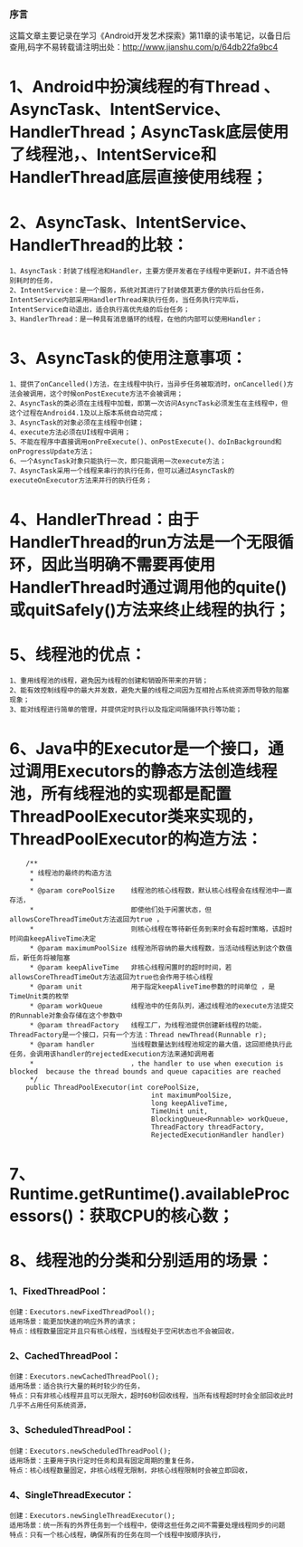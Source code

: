 ### 序言
这篇文章主要记录在学习《Android开发艺术探索》第11章的读书笔记，以备日后查用,码字不易转载请注明出处：http://www.jianshu.com/p/64db22fa9bc4

# 1、Android中扮演线程的有Thread 、AsyncTask、IntentService、HandlerThread；AsyncTask底层使用了线程池，、IntentService和HandlerThread底层直接使用线程；

# 2、AsyncTask、IntentService、HandlerThread的比较：
```
1、AsyncTask：封装了线程池和Handler，主要方便开发者在子线程中更新UI，并不适合特别耗时的任务，
2、IntentService：是一个服务，系统对其进行了封装使其更方便的执行后台任务，IntentService内部采用HandlerThread来执行任务，当任务执行完毕后，IntentService自动退出，适合执行高优先级的后台任务；
3、HandlerThread：是一种具有消息循环的线程，在他的内部可以使用Handler；
```

# 3、AsyncTask的使用注意事项：
```
1、提供了onCancelled()方法，在主线程中执行，当异步任务被取消时，onCancelled()方法会被调用，这个时候onPostExecute方法不会被调用；
2、AsyncTask的类必须在主线程中加载，即第一次访问AsyncTask必须发生在主线程中，但这个过程在Android4.1及以上版本系统自动完成；
3、AsyncTask的对象必须在主线程中创建；
4、execute方法必须在UI线程中调用；
5、不能在程序中直接调用onPreExecute()、onPostExecute()、doInBackground和onProgressUpdate方法；
6、一个AsyncTask对象只能执行一次，即只能调用一次execute方法；
7、AsyncTask采用一个线程来串行的执行任务，但可以通过AsyncTask的executeOnExecutor方法来并行的执行任务；
```
# 4、HandlerThread：由于HandlerThread的run方法是一个无限循环，因此当明确不需要再使用HandlerThread时通过调用他的quite()或quitSafely()方法来终止线程的执行；

# 5、线程池的优点：
```
1、重用线程池的线程，避免因为线程的创建和销毁所带来的开销；
2、能有效控制线程中的最大并发数，避免大量的线程之间因为互相抢占系统资源而导致的阻塞现象；
3、能对线程进行简单的管理，并提供定时执行以及指定间隔循环执行等功能；
```

# 6、Java中的Executor是一个接口，通过调用Executors的静态方法创造线程池，所有线程池的实现都是配置ThreadPoolExecutor类来实现的，ThreadPoolExecutor的构造方法：

```
    /**
     * 线程池的最终的构造方法
     *
     * @param corePoolSize    线程池的核心线程数，默认核心线程会在线程池中一直存活，
     *                        即使他们处于闲置状态，但allowsCoreThreadTimeOut方法返回为true ，
     *                        则核心线程在等待新任务到来时会有超时策略，该超时时间由keepAliveTime决定
     * @param maximumPoolSize 线程池所容纳的最大线程数，当活动线程达到这个数值后，新任务将被阻塞
     * @param keepAliveTime   非核心线程闲置时的超时时间，若allowsCoreThreadTimeOut方法返回为true也会作用于核心线程
     * @param unit            用于指定keepAliveTime参数的时间单位 ，是TimeUnit类的枚举
     * @param workQueue       线程池中的任务队列，通过线程池的execute方法提交的Runnable对象会存储在这个参数中
     * @param threadFactory   线程工厂，为线程池提供创建新线程的功能，ThreadFactory是一个接口，只有一个方法：Thread newThread(Runnable r);
     * @param handler         当线程数量达到线程池规定的最大值，这回拒绝执行此任务，会调用该handler的rejectedExecution方法来通知调用者
     *                        ，the handler to use when execution is blocked  because the thread bounds and queue capacities are reached
     */
    public ThreadPoolExecutor(int corePoolSize,
                                   int maximumPoolSize,
                                   long keepAliveTime,
                                   TimeUnit unit,
                                   BlockingQueue<Runnable> workQueue,
                                   ThreadFactory threadFactory,
                                   RejectedExecutionHandler handler)
```


# 7、Runtime.getRuntime().availableProcessors()：获取CPU的核心数；
# 8、线程池的分类和分别适用的场景：
### 1、FixedThreadPool：
```
创建：Executors.newFixedThreadPool();
适用场景：能更加快速的响应外界的请求；
特点：线程数量固定并且只有核心线程，当线程处于空闲状态也不会被回收，
```
### 2、CachedThreadPool：
```
创建：Executors.newCachedThreadPool();
适用场景：适合执行大量的耗时较少的任务，
特点：只有非核心线程并且可以无限大，超时60秒回收线程，当所有线程超时时会全部回收此时几乎不占用任何系统资源，
```
### 3、ScheduledThreadPool：
```
创建：Executors.newScheduledThreadPool();
适用场景：主要用于执行定时任务和具有固定周期的重复任务，
特点：核心线程数量固定，非核心线程无限制，非核心线程限制时会被立即回收，
```
### 4、SingleThreadExecutor：
```
创建：Executors.newSingleThreadExecutor();
适用场景：统一所有的外界任务到一个线程中，使得这些任务之间不需要处理线程同步的问题
特点：只有一个核心线程，确保所有的任务在同一个线程中按顺序执行，
```
